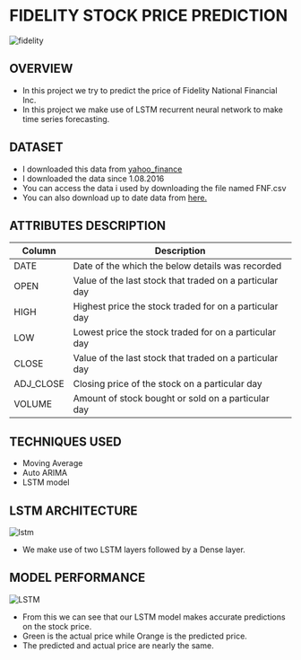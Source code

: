 # FIDELITY STOCK PRICE PREDICTION
![fidelity](https://www.google.com/url?sa=i&url=https%3A%2F%2Fwww.investopedia.com%2Ffidelity-review-4587897&psig=AOvVaw0Tcn1Q3WvIETkOOF77leTm&ust=1627903894749000&source=images&cd=vfe&ved=0CAsQjRxqFwoTCKibyt3cj_ICFQAAAAAdAAAAABAD)

## OVERVIEW
* In this project we try to predict the price of Fidelity National Financial Inc.
* In this project we make use of LSTM recurrent neural network to make time series forecasting.

## DATASET
* I downloaded this data from [yahoo_finance](https://in.finance.yahoo.com/)
* I downloaded the data since 1.08.2016
* You can access the data i used by downloading the file named FNF.csv 
* You can also download up to date data from [here.](https://in.finance.yahoo.com/quote/FNF/history?p=FNF)

## ATTRIBUTES DESCRIPTION

|Column                   | Description                                              |
| --------                | ---------------                                          |
|DATE                     |	Date of the which the below details was recorded         |
|OPEN                     |	Value of the last stock that traded on a particular day  |
|HIGH                     |	Highest price the stock traded for on a particular day   |
|LOW                      |	Lowest price the stock traded for on a particular day    |
|CLOSE                    |	Value of the last stock that traded on a particular day  |
|ADJ_CLOSE                |	Closing price of the stock on a particular day           |
|VOLUME                   |	Amount of stock bought or sold on a particular day       |

## TECHNIQUES USED

* Moving Average
* Auto ARIMA
* LSTM model

## LSTM ARCHITECTURE 
![lstm](https://i.ibb.co/0tBv9XL/Capture.jpg)
* We make use of two LSTM layers followed by a Dense layer.

## MODEL PERFORMANCE
![LSTM](https://i.ibb.co/hWBSqqS/Capture.jpg)
* From this we can see that our LSTM model makes accurate predictions on the stock price.
* Green is the actual price while Orange is the predicted price.
* The predicted and actual price are nearly the same.